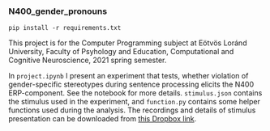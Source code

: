 ### N400_gender_pronouns

`pip install -r requirements.txt`

This project is for the Computer Programming subject at Eötvös Loránd University, Faculty of Psyhology and Education, Computational and Cognitive Neuroscience, 2021 spring semester.

In `project.ipynb` I present an experiment that tests, whether violation of gender-specific stereotypes during sentence processing elicits the N400 ERP-component. See the notebook for more details. `stimulus.json` contains the stimulus used in the experiment, and `function.py` contains some helper functions used during the analysis. The recordings and details of stimulus presentation can be downloaded from [this Dropbox link](https://www.dropbox.com/s/6gcqbx9vwwb2i28/output.tar.gz?dl=0).
